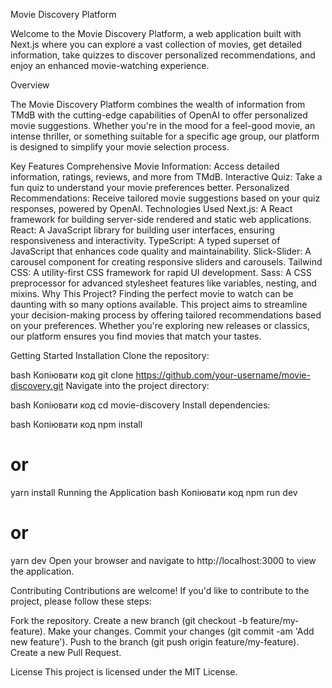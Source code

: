 Movie Discovery Platform

Welcome to the Movie Discovery Platform, a web application built with Next.js where you can explore a vast collection of movies, get detailed information, take quizzes to discover personalized recommendations, and enjoy an enhanced movie-watching experience.

Overview

The Movie Discovery Platform combines the wealth of information from TMdB with the cutting-edge capabilities of OpenAI to offer personalized movie suggestions. Whether you're in the mood for a feel-good movie, an intense thriller, or something suitable for a specific age group, our platform is designed to simplify your movie selection process.

Key Features
Comprehensive Movie Information: Access detailed information, ratings, reviews, and more from TMdB.
Interactive Quiz: Take a fun quiz to understand your movie preferences better.
Personalized Recommendations: Receive tailored movie suggestions based on your quiz responses, powered by OpenAI.
Technologies Used
Next.js: A React framework for building server-side rendered and static web applications.
React: A JavaScript library for building user interfaces, ensuring responsiveness and interactivity.
TypeScript: A typed superset of JavaScript that enhances code quality and maintainability.
Slick-Slider: A carousel component for creating responsive sliders and carousels.
Tailwind CSS: A utility-first CSS framework for rapid UI development.
Sass: A CSS preprocessor for advanced stylesheet features like variables, nesting, and mixins.
Why This Project?
Finding the perfect movie to watch can be daunting with so many options available. This project aims to streamline your decision-making process by offering tailored recommendations based on your preferences. Whether you're exploring new releases or classics, our platform ensures you find movies that match your tastes.

Getting Started
Installation
Clone the repository:

bash
Копіювати код
git clone https://github.com/your-username/movie-discovery.git
Navigate into the project directory:

bash
Копіювати код
cd movie-discovery
Install dependencies:

bash
Копіювати код
npm install
# or
yarn install
Running the Application
bash
Копіювати код
npm run dev
# or
yarn dev
Open your browser and navigate to http://localhost:3000 to view the application.

Contributing
Contributions are welcome! If you'd like to contribute to the project, please follow these steps:

Fork the repository.
Create a new branch (git checkout -b feature/my-feature).
Make your changes.
Commit your changes (git commit -am 'Add new feature').
Push to the branch (git push origin feature/my-feature).
Create a new Pull Request.

License
This project is licensed under the MIT License.